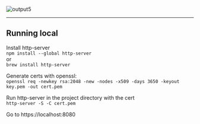 ![output5](https://user-images.githubusercontent.com/67295757/229635990-6b35533d-2278-4ecd-b8fb-77cfe0a06cf7.gif)

---

## Running local

Install http-server  
`npm install --global http-server`  
or  
`brew install http-server`

Generate certs with openssl:  
`openssl req -newkey rsa:2048 -new -nodes -x509 -days 3650 -keyout key.pem -out cert.pem`

Run http-server in the project directory with the cert  
`http-server -S -C cert.pem`

Go to https://localhost:8080
